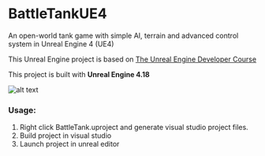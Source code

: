 # BattleTankUE4

An open-world tank game with simple AI, terrain and advanced control system in Unreal Engine 4 (UE4)

This Unreal Engine project is based on [The Unreal Engine Developer Course](https://www.udemy.com/unrealcourse/learn/v4/overview)

This project is built with **Unreal Engine 4.18**

![alt text](https://i.imgur.com/VAVahlu.jpg "Battle Tank")

### Usage:
1. Right click BattleTank.uproject and generate visual studio project files. 
2. Build project in visual studio
3. Launch project in unreal editor
